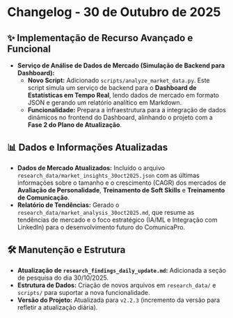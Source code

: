 # Changelog - 30 de Outubro de 2025

## ✨ Implementação de Recurso Avançado e Funcional

- **Serviço de Análise de Dados de Mercado (Simulação de Backend para Dashboard):**
    - **Novo Script:** Adicionado `scripts/analyze_market_data.py`. Este script simula um serviço de backend para o **Dashboard de Estatísticas em Tempo Real**, lendo dados de mercado em formato JSON e gerando um relatório analítico em Markdown.
    - **Funcionalidade:** Prepara a infraestrutura para a integração de dados dinâmicos no frontend do Dashboard, alinhando o projeto com a **Fase 2 do Plano de Atualização**.

## 📊 Dados e Informações Atualizadas

- **Dados de Mercado Atualizados:** Incluído o arquivo `research_data/market_insights_30oct2025.json` com as últimas informações sobre o tamanho e o crescimento (CAGR) dos mercados de **Avaliação de Personalidade**, **Treinamento de Soft Skills** e **Treinamento de Comunicação**.
- **Relatório de Tendências:** Gerado o `research_data/market_analysis_30oct2025.md`, que resume as tendências de mercado e o foco estratégico (IA/ML e Integração com LinkedIn) para o desenvolvimento futuro do ComunicaPro.

## 🛠️ Manutenção e Estrutura

- **Atualização de `research_findings_daily_update.md`:** Adicionada a seção de pesquisa do dia 30/10/2025.
- **Estrutura de Dados:** Criação de novos arquivos em `research_data/` e `scripts/` para suportar a nova funcionalidade.
- **Versão do Projeto:** Atualizada para `v2.2.3` (incremento da versão para refletir a atualização diária).
